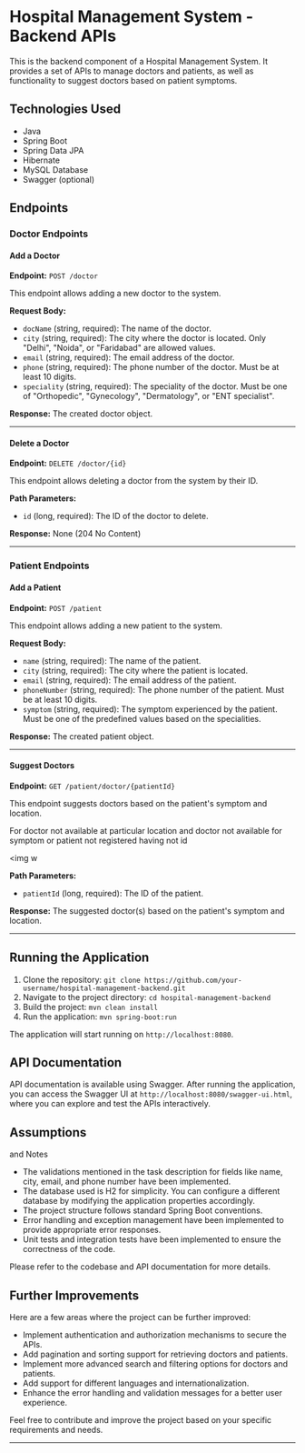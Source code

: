 # Hospital Management System - Backend APIs

This is the backend component of a Hospital Management System. It provides a set of APIs to manage doctors and patients, as well as functionality to suggest doctors based on patient symptoms.

## Technologies Used

- Java
- Spring Boot
- Spring Data JPA
- Hibernate
- MySQL Database
- Swagger (optional)

## Endpoints

### Doctor Endpoints

#### Add a Doctor

**Endpoint:** `POST /doctor`

This endpoint allows adding a new doctor to the system.

**Request Body:**




- `docName` (string, required): The name of the doctor.
- `city` (string, required): The city where the doctor is located. Only "Delhi", "Noida", or "Faridabad" are allowed values.
- `email` (string, required): The email address of the doctor.
- `phone` (string, required): The phone number of the doctor. Must be at least 10 digits.
- `speciality` (string, required): The speciality of the doctor. Must be one of "Orthopedic", "Gynecology", "Dermatology", or "ENT specialist".

**Response:** The created doctor object.

---

#### Delete a Doctor

**Endpoint:** `DELETE /doctor/{id}`

This endpoint allows deleting a doctor from the system by their ID.

**Path Parameters:**

- `id` (long, required): The ID of the doctor to delete.

**Response:** None (204 No Content)

---

### Patient Endpoints

#### Add a Patient

**Endpoint:** `POST /patient`

This endpoint allows adding a new patient to the system.

**Request Body:**




- `name` (string, required): The name of the patient.
- `city` (string, required): The city where the patient is located.
- `email` (string, required): The email address of the patient.
- `phoneNumber` (string, required): The phone number of the patient. Must be at least 10 digits.
- `symptom` (string, required): The symptom experienced by the patient. Must be one of the predefined values based on the specialities.

**Response:** The created patient object.

---

#### Suggest Doctors

**Endpoint:** `GET /patient/doctor/{patientId}`

This endpoint suggests doctors based on the patient's symptom and location.




For doctor not available at particular location and doctor not available for symptom or patient not registered having not id


<img w



**Path Parameters:**

- `patientId` (long, required): The ID of the patient.

**Response:** The suggested doctor(s) based on the patient's symptom and location.

---

## Running the Application

1. Clone the repository: `git clone https://github.com/your-username/hospital-management-backend.git`
2. Navigate to the project directory: `cd hospital-management-backend`
3. Build the project: `mvn clean install`
4. Run the application: `mvn spring-boot:run`

The application will start running on `http://localhost:8080`.

## API Documentation

API documentation is available using Swagger. After running the application, you can access the Swagger UI at `http://localhost:8080/swagger-ui.html`, where you can explore and test the APIs interactively.

## Assumptions

 and Notes

- The validations mentioned in the task description for fields like name, city, email, and phone number have been implemented.
- The database used is H2 for simplicity. You can configure a different database by modifying the application properties accordingly.
- The project structure follows standard Spring Boot conventions.
- Error handling and exception management have been implemented to provide appropriate error responses.
- Unit tests and integration tests have been implemented to ensure the correctness of the code.

Please refer to the codebase and API documentation for more details.

## Further Improvements

Here are a few areas where the project can be further improved:

- Implement authentication and authorization mechanisms to secure the APIs.
- Add pagination and sorting support for retrieving doctors and patients.
- Implement more advanced search and filtering options for doctors and patients.
- Add support for different languages and internationalization.
- Enhance the error handling and validation messages for a better user experience.

Feel free to contribute and improve the project based on your specific requirements and needs.

---
